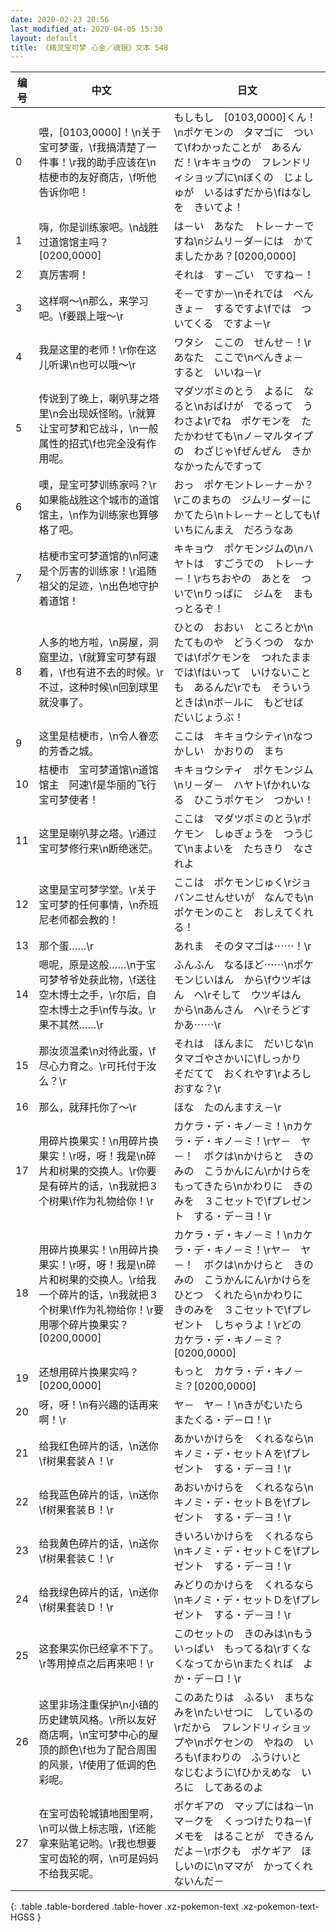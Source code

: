 ```yaml
---
date: 2020-02-23 20:56
last_modified_at: 2020-04-05 15:30
layout: default
title: 《精灵宝可梦 心金／魂银》文本 548
---
```

| 编号 | 中文 | 日文 |
| ---- | ---- | ---- |
| 0 | 喂，[0103,0000]！\n关于宝可梦蛋，\f我搞清楚了一件事！\r我的助手应该在\n桔梗市的友好商店，\f听他告诉你吧！ | もしもし　[0103,0000]くん！\nポケモンの　タマゴに　ついて\fわかったことが　あるんだ！\rキキョウの　フレンドリィショップに\nぼくの　じょしゅが　いるはずだから\fはなしを　きいてよ！ |
| 1 | 嗨，你是训练家吧。\n战胜过道馆馆主吗？[0200,0000] | は－い　あなた　トレ－ナ－ですね\nジムリ－ダ－には　かてましたかあ？[0200,0000] |
| 2 | 真厉害啊！ | それは　す－ごい　ですね－！ |
| 3 | 这样啊～\n那么，来学习吧。\f要跟上哦～\r | そ－ですか－\nそれでは　べんきょ－　するですよ\fでは　ついてくる　ですよ－\r |
| 4 | 我是这里的老师！\r你在这儿听课\n也可以哦～\r | ワタシ　ここの　せんせ－！\rあなた　ここで\nべんきょ－　すると　いいね－\r |
| 5 | 传说到了晚上，喇叭芽之塔里\n会出现妖怪哟。\r就算让宝可梦和它战斗，\n一般属性的招式\f也完全没有作用呢。 | マダツボミのとう　よるに　なると\nおばけが　でるって　うわさよ\rでね　ポケモンを　たたかわせても\nノ－マルタイプの　わざじゃ\fぜんぜん　きかなかったんですって |
| 6 | 噢，是宝可梦训练家吗？\r如果能战胜这个城市的道馆馆主，\n作为训练家也算够格了吧。 | おっ　ポケモントレ－ナ－か？\rこのまちの　ジムリ－ダ－に　かてたら\nトレ－ナ－としても\fいちにんまえ　だろうなあ |
| 7 | 桔梗市宝可梦道馆的\n阿速是个厉害的训练家！\r追随祖父的足迹，\n出色地守护着道馆！ | キキョウ　ポケモンジムの\nハヤトは　すごうでの　トレ－ナ－！\rちちおやの　あとを　ついで\nりっぱに　ジムを　まもっとるぞ！ |
| 8 | 人多的地方啦，\n房屋，洞窟里边，\f就算宝可梦有跟着，\f也有进不去的时候。\r不过，这种时候\n回到球里就没事了。 | ひとの　おおい　ところとか\nたてものや　どうくつの　なかでは\fポケモンを　つれたままでは\fはいって　いけないことも　あるんだ\rでも　そういうときは\nボ－ルに　もどせば　だいじょうぶ！ |
| 9 | 这里是桔梗市，\n令人眷恋的芳香之城。 | ここは　キキョウシティ\nなつかしい　かおりの　まち |
| 10 | 桔梗市　宝可梦道馆\n道馆馆主　阿速\f是华丽的飞行宝可梦使者！ | キキョウシティ　ポケモンジム\nリ－ダ－　ハヤト\fかれいなる　ひこうポケモン　つかい！ |
| 11 | 这里是喇叭芽之塔。\r通过宝可梦修行来\n断绝迷茫。 | ここは　マダツボミのとう\rポケモン　しゅぎょうを　つうじて\nまよいを　たちきり　なされよ |
| 12 | 这里是宝可梦学堂。\r关于宝可梦的任何事情，\n乔班尼老师都会教的！ | ここは　ポケモンじゅく\rジョバンニせんせいが　なんでも\nポケモンのこと　おしえてくれる！ |
| 13 | 那个蛋……\r | あれま　そのタマゴは⋯⋯！\r |
| 14 | 嗯呢，原是这般……\n于宝可梦爷爷处获此物，\f送往空木博士之手，\r尔后，自空木博士之手\n传与汝。\r果不其然……\r | ふんふん　なるほど⋯⋯\nポケモンじいはん　から\fウツギはん　へ\rそして　ウツギはん　から\nあんさん　へ\rそうどすかあ⋯⋯\r |
| 15 | 那汝须温柔\n对待此蛋，\f尽心力育之。\r可托付于汝么？\r | それは　ほんまに　だいじな\nタマゴやさかいに\fしっかり　そだてて　おくれやす\rよろしおすな？\r |
| 16 | 那么，就拜托你了～\r | ほな　たのんますえ－\r |
| 17 | 用碎片换果实！\n用碎片换果实！\r呀，呀！我是\n碎片和树果的交换人。\r你要是有碎片的话，\n我就把３个树果\f作为礼物给你！\r | カケラ・デ・キノ－ミ！\nカケラ・デ・キノ－ミ！\rヤ－　ヤ－！　ボクは\nかけらと　きのみの　こうかんにん\rかけらを　もってきたら\nかわりに　きのみを　３こセットで\fプレゼント　する・デ－ヨ！\r |
| 18 | 用碎片换果实！\n用碎片换果实！\r呀，呀！我是\n碎片和树果的交换人。\r给我一个碎片的话，\n我就把３个树果\f作为礼物给你！\r要用哪个碎片换果实？[0200,0000] | カケラ・デ・キノ－ミ！\nカケラ・デ・キノ－ミ！\rヤ－　ヤ－！　ボクは\nかけらと　きのみの　こうかんにん\rかけらを　ひとつ　くれたら\nかわりに　きのみを　３こセットで\fプレゼント　しちゃうよ！\rどの　カケラ・デ・キノ－ミ？[0200,0000] |
| 19 | 还想用碎片换果实吗？[0200,0000] | もっと　カケラ・デ・キノ－ミ？[0200,0000] |
| 20 | 呀，呀！\n有兴趣的话再来啊！\r | ヤ－　ヤ－！\nきがむいたら　またくる・デ－ロ！\r |
| 21 | 给我红色碎片的话，\n送你\f树果套装Ａ！\r | あかいかけらを　くれるなら\nキノミ・デ・セットＡを\fプレゼント　する・デ－ヨ！\r |
| 22 | 给我蓝色碎片的话，\n送你\f树果套装Ｂ！\r | あおいかけらを　くれるなら\nキノミ・デ・セットＢを\fプレゼント　する・デ－ヨ！\r |
| 23 | 给我黄色碎片的话，\n送你\f树果套装Ｃ！\r | きいろいかけらを　くれるなら\nキノミ・デ・セットＣを\fプレゼント　する・デ－ヨ！\r |
| 24 | 给我绿色碎片的话，\n送你\f树果套装Ｄ！\r | みどりのかけらを　くれるなら\nキノミ・デ・セットＤを\fプレゼント　する・デ－ヨ！\r |
| 25 | 这套果实你已经拿不下了。\r等用掉点之后再来吧！\r | このセットの　きのみは\nもう　いっぱい　もってるね\rすくなくなってから\nまたくれば　よか・デ－ロ！\r |
| 26 | 这里非场注重保护\n小镇的历史建筑风格。\r所以友好商店啊，\n宝可梦中心的屋顶的颜色\f也为了配合周围的风景，\f使用了低调的色彩呢。 | このあたりは　ふるい　まちなみを\nたいせつに　しているの\rだから　フレンドリィショップや\nポケセンの　やねの　いろも\fまわりの　ふうけいと　なじむように\fひかえめな　いろに　してあるのよ |
| 27 | 在宝可齿轮城镇地图里啊，\n可以做上标志哦，\f还能拿来贴笔记哟。\r我也想要宝可齿轮的啊，\n可是妈妈不给我买呢。 | ポケギアの　マップにはね－\nマ－クを　くっつけたりね－\fメモを　はることが　できるんだよ－\rボクも　ポケギア　ほしいのに\nママが　かってくれないんだ－ |
{: .table .table-bordered .table-hover .xz-pokemon-text .xz-pokemon-text-HGSS }